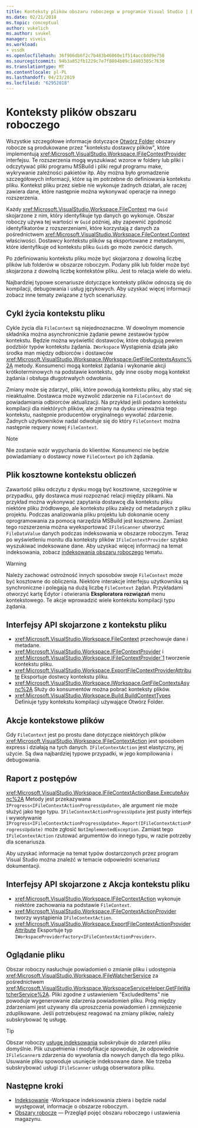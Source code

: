 ```yaml
---
title: Konteksty plików obszaru roboczego w programie Visual Studio | Dokumentacja firmy Microsoft
ms.date: 02/21/2018
ms.topic: conceptual
author: vukelich
ms.author: svukel
manager: viveis
ms.workload:
- vssdk
ms.openlocfilehash: 36f986db6f2c7b483b46060e1f514acc8dd9e758
ms.sourcegitcommit: 94b3a052fb1229c7e7f8804b09c1d403385c7630
ms.translationtype: MT
ms.contentlocale: pl-PL
ms.lasthandoff: 04/23/2019
ms.locfileid: "62952818"
---
```

# <a name="workspace-file-contexts"></a>Konteksty plików obszaru roboczego

Wszystkie szczegółowe informacje dotyczące [Otwórz Folder](../ide/develop-code-in-visual-studio-without-projects-or-solutions.md) obszary robocze są produkowane przez "kontekstu dostawcy plików", które implementują <xref:Microsoft.VisualStudio.Workspace.IFileContextProvider> interfejsu. Te rozszerzenia mogą wyszukiwać wzorce w foldery lub pliki i odczytywać pliki programu MSBuild i pliki reguł programu make, wykrywanie zależności pakietów itp. Aby można było gromadzenie szczegółowych informacji, które są im potrzebne do definiowania kontekstu pliku. Kontekst pliku przez siebie nie wykonuje żadnych działań, ale raczej zawiera dane, które następnie można wykonywać operacje na innego rozszerzenia.

Każdy <xref:Microsoft.VisualStudio.Workspace.FileContext> ma `Guid` skojarzone z nim, który identyfikuje typ danych go wykonuje. Obszar roboczy używa tej wartości w `Guid` później, aby zapewnić zgodność identyfikatorów z rozszerzeniami, które korzystają z danych za pośrednictwem <xref:Microsoft.VisualStudio.Workspace.FileContext.Context> właściwości. Dostawcy kontekstu plików są eksportowane z metadanymi, które identyfikuje od kontekstu pliku `Guid`s go może zwrócić danych.

Po zdefiniowaniu kontekstu pliku może być skojarzona z dowolną liczbę plików lub folderów w obszarze roboczym. Podany plik lub folder może być skojarzona z dowolną liczbę kontekstów pliku. Jest to relacja wiele do wielu.

Najbardziej typowe scenariusze dotyczące konteksty plików odnoszą się do kompilacji, debugowania i usług językowych. Aby uzyskać więcej informacji zobacz inne tematy związane z tych scenariuszy.

## <a name="file-context-lifecycle"></a>Cykl życia kontekstu pliku

Cykle życia dla `FileContext` są niejednoznaczne. W dowolnym momencie składnika można asynchronicznie żądanie pewne zestawów typów kontekstu. Będzie można wyświetlić dostawców, które obsługują pewien podzbiór typów kontekstu żądania. `IWorkspace` Wystąpienia działa jako środka man między odbiorców i dostawców <xref:Microsoft.VisualStudio.Workspace.IWorkspace.GetFileContextsAsync%2A> metody. Konsumenci mogą kontekst żądania i wykonanie akcji krótkoterminowych na podstawie kontekstu, gdy inne osoby mogą kontekst żądania i obsługa długotrwałych odwołania.

Zmiany może się zdarzyć, pliki, które powodują kontekstu pliku, aby stać się nieaktualne. Dostawca może wyzwolić zdarzenie na `FileContext` do powiadamiania odbiorców aktualizacji. Na przykład jeśli podano kontekstu kompilacji dla niektórych plików, ale zmiany na dysku unieważnia tego kontekstu, następnie producentów oryginalnego wywołać zdarzenie. Żadnych użytkowników nadal odwołuje się do który `FileContext` można następnie requery nowej `FileContext`.

>[!NOTE]
>Nie zostanie wzór wypychania do klientów. Konsumenci nie będzie powiadamiany o dostawcy nowe `FileContext` po ich żądania.

## <a name="expensive-file-context-computations"></a>Plik kosztowne kontekstu obliczeń

Zawartość pliku odczytu z dysku mogą być kosztowne, szczególnie w przypadku, gdy dostawca musi rozpoznać relacji między plikami. Na przykład można wykonywać zapytania dostawcę dla kontekstu pliku niektóre pliku źródłowego, ale kontekstu pliku zależy od metadanych z pliku projektu. Podczas analizowania pliku projektu lub dokonanie oceny oprogramowania za pomocą narzędzia MSBuild jest kosztowne. Zamiast tego rozszerzenia można wyeksportować `IFileScanner` utworzyć `FileDataValue` danych podczas indeksowania w obszarze roboczym. Teraz po wyświetleniu monitu dla konteksty plików `IFileContextProvider` szybko wyszukiwać indeksowane dane. Aby uzyskać więcej informacji na temat indeksowania, zobacz [indeksowania obszaru roboczego](workspace-indexing.md) tematu.

>[!WARNING]
>Należy zachować ostrożność innych sposobów swoje `FileContext` może być kosztowne do obliczenia. Niektóre interakcje interfejsu użytkownika są synchroniczne i polegają na dużą liczbę `FileContext` żądań. Przykładami otworzyć kartę Edytor i otwierania **Eksploratora rozwiązań** menu kontekstowego. Te akcje wprowadzić wiele kontekstu kompilacji typu żądania.

## <a name="file-context-related-apis"></a>Interfejsy API skojarzone z kontekstu pliku

- <xref:Microsoft.VisualStudio.Workspace.FileContext> przechowuje dane i metadane.
- <xref:Microsoft.VisualStudio.Workspace.IFileContextProvider> i <xref:Microsoft.VisualStudio.Workspace.IFileContextProvider`1> tworzenie kontekstu pliku.
- <xref:Microsoft.VisualStudio.Workspace.ExportFileContextProviderAttribute> Eksportuje dostwcy kontekstu pliku.
- <xref:Microsoft.VisualStudio.Workspace.IWorkspace.GetFileContextsAsync%2A> Służy do konsumentów można pobrać konteksty plików.
- <xref:Microsoft.VisualStudio.Workspace.Build.BuildContextTypes> Definiuje typy kontekstu kompilacji używające Otwórz Folder.

## <a name="file-context-actions"></a>Akcje kontekstowe plików

Gdy `FileContext` jest po prostu dane dotyczące niektórych plików <xref:Microsoft.VisualStudio.Workspace.IFileContextAction> jest sposobem express i działają na tych danych. `IFileContextAction` jest elastyczny, jej użycie. Są dwa najbardziej typowe przypadki, w jego kompilowania i debugowania.

## <a name="reporting-progress"></a>Raport z postępów

<xref:Microsoft.VisualStudio.Workspace.IFileContextActionBase.ExecuteAsync%2A> Metody jest przekazywana `IProgress<IFileContextActionProgressUpdate>`, ale argument nie może służyć jako tego typu. `IFileContextActionProgressUpdate` jest pusty interfejs i wywoływanie `IProgress<IFileContextActionProgressUpdate>.Report(IFileContextActionProgressUpdate)` może zgłosić `NotImplementedException`. Zamiast tego `IFileContextAction` rzutować argumentów do innego typu, w razie potrzeby dla scenariusza.

Aby uzyskać informacje na temat typów dostarczonych przez program Visual Studio można znaleźć w temacie odpowiedni scenariusz dokumentacji.

## <a name="file-context-action-related-apis"></a>Interfejsy API skojarzone z Akcja kontekstu pliku

- <xref:Microsoft.VisualStudio.Workspace.IFileContextAction> wykonuje niektóre zachowania na podstawie `FileContext`.
- <xref:Microsoft.VisualStudio.Workspace.IFileContextActionProvider> tworzy wystąpienia `IFileContextAction`.
- <xref:Microsoft.VisualStudio.Workspace.ExportFileContextActionProviderAttribute> Eksportuje typ `IWorkspaceProviderFactory<IFileContextActionProvider>`.

## <a name="file-watching"></a>Oglądanie pliku

Obszar roboczy nasłuchuje powiadomień o zmianie pliku i udostępnia <xref:Microsoft.VisualStudio.Workspace.IFileWatcherService> za pośrednictwem <xref:Microsoft.VisualStudio.Workspace.WorkspaceServiceHelper.GetFileWatcherService%2A>. Pliki zgodne z ustawieniem "ExcludedItems" nie powoduje wygenerowanie zdarzenia powiadomień pliku. Próg między zdarzeniami jest używany dla uproszczenia powiadomień i zmniejszenie zduplikowane. Jeśli potrzebujesz reagować na zmiany plików, należy subskrybować tę usługę.

>[!TIP]
>Obszar roboczy [usługę indeksowania](workspace-indexing.md) subskrybuje do zdarzeń pliku domyślnie. Plik uzupełnienia i modyfikacje spowoduje, że odpowiednie `IFileScanner`s zdarzenia do wywołania dla nowych danych dla tego pliku. Usuwanie pliku spowoduje usunięcie indeksowane dane. Nie trzeba subskrybować usługi `IFileScanner` usługą obserwatora pliku.

## <a name="next-steps"></a>Następne kroki

* [Indeksowanie](workspace-indexing.md) -Workspace indeksowania zbiera i będzie nadal występował, informacje o obszarze roboczym.
* [Obszary robocze](workspaces.md) — Przegląd pojęć obszaru roboczego i ustawienia magazynu.
